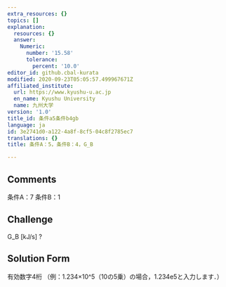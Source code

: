 ```yaml
---
extra_resources: {}
topics: []
explanation:
  resources: {}
  answer:
    Numeric:
      number: '15.58'
      tolerance:
        percent: '10.0'
editor_id: github.cbal-kurata
modified: 2020-09-23T05:05:57.499967671Z
affiliated_institute:
  url: https://www.kyushu-u.ac.jp
  en_name: Kyushu University
  name: 九州大学
version: '1.0'
title_id: 条件a5条件b4gb
language: ja
id: 3e2741d0-a122-4a8f-8cf5-04c8f2785ec7
translations: {}
title: 条件A：5，条件B：4，G_B

---
```


## Comments
条件A：7
条件B：1

## Challenge
G_B [kJ/s] ?

## Solution Form
有効数字4桁
（例：1.234×10^5（10の5乗）の場合，1.234e5と入力します．）




